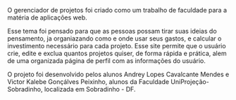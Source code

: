   O gerenciador de projetos foi criado como um trabalho de faculdade para a matéria de aplicações web. 

  Esse tema foi pensado para que as pessoas possam tirar suas ideias do pensamento, ja organiazando como e onde usar seus gastos, 
  e calcular o investimento necessário para cada projeto. Esse site permite que o usuário crie, edite e exclua quantos projetos quiser, 
  de forma rápida e prática, alem de uma organizada página de perfil com as informações do usuário.

  O projeto foi desenvolvido pelos alunos Andrey Lopes Cavalcante Mendes e Victor Kalebe Gonçálves Peixinho, alunos da Faculdade UniProjeção-Sobradinho, 
  localizada em Sobradinho - DF.
